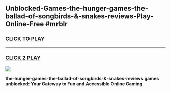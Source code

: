 
## Unblocked-Games-the-hunger-games-the-ballad-of-songbirds-&-snakes-reviews-Play-Online-Free #mrblr
<h3>
<a href="https://us.freeplayer.one?title=the-hunger-games-the-ballad-of-songbirds-&-snakes-reviews&ref=10M">CLICK TO PLAY</a></h3>
<hr>

<h3>
<a href="https://us.freeplayer.one?title=the-hunger-games-the-ballad-of-songbirds-&-snakes-reviews&ref=10M">CLICK 2 PLAY</a>
  
</h3>

<a href="https://us.freeplayer.one?title=the-hunger-games-the-ballad-of-songbirds-&-snakes-reviews&ref=10M"><img src="https://clearcache.store/games.png"></a>


**the-hunger-games-the-ballad-of-songbirds-&-snakes-reviews games unblocked: Your Gateway to Fun and Accessible Online Gaming**
